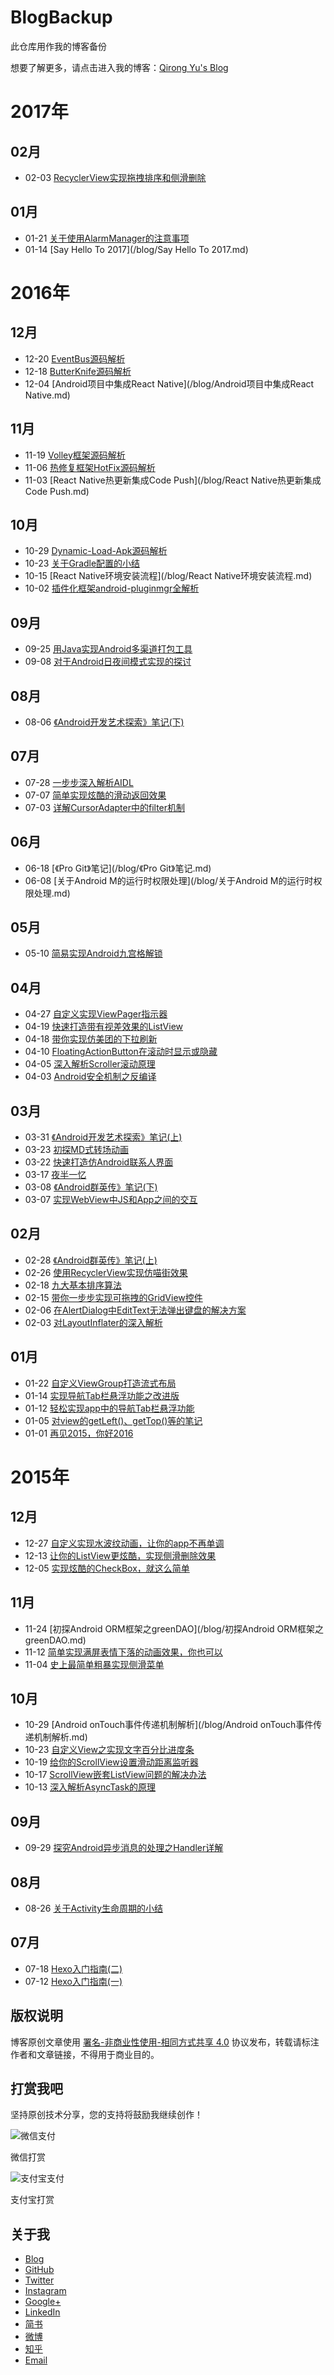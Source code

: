 # BlogBackup
此仓库用作我的博客备份

想要了解更多，请点击进入我的博客：[Qirong Yu's Blog](http://yuqirong.me)

2017年
======
02月
----
* 02-03 [RecyclerView实现拖拽排序和侧滑删除](/blog/RecyclerView实现拖拽排序和侧滑删除.md)

01月
----
* 01-21 [关于使用AlarmManager的注意事项](/blog/关于使用AlarmManager的注意事项.md)
* 01-14 [Say Hello To 2017](/blog/Say Hello To 2017.md)

2016年
======
12月
----
* 12-20 [EventBus源码解析](/blog/EventBus源码解析.md)
* 12-18 [ButterKnife源码解析](/blog/ButterKnife源码解析.md)
* 12-04 [Android项目中集成React Native](/blog/Android项目中集成React Native.md)

11月
------------
* 11-19 [Volley框架源码解析](/blog/Volley框架源码解析.md)
* 11-06 [热修复框架HotFix源码解析](/blog/热修复框架HotFix源码解析.md)
* 11-03 [React Native热更新集成Code Push](/blog/React Native热更新集成Code Push.md)

10月
------------
* 10-29 [Dynamic-Load-Apk源码解析](/blog/Dynamic-Load-Apk源码解析.md)
* 10-23 [关于Gradle配置的小结](/blog/关于Gradle配置的小结.md)
* 10-15 [React Native环境安装流程](/blog/React Native环境安装流程.md)
* 10-02 [插件化框架android-pluginmgr全解析](/blog/插件化框架android-pluginmgr全解析.md)

09月
------------
* 09-25 [用Java实现Android多渠道打包工具](/blog/用Java实现Android多渠道打包工具.md)
* 09-08 [对于Android日夜间模式实现的探讨](/blog/对于Android日夜间模式实现的探讨.md)

08月
------------
* 08-06 [《Android开发艺术探索》笔记(下)](/blog/《Android开发艺术探索》笔记(下).md)

07月
------------
* 07-28 [一步步深入解析AIDL](/blog/一步步深入解析AIDL.md)
* 07-07 [简单实现炫酷的滑动返回效果](/blog/简单实现炫酷的滑动返回效果.md)
* 07-03 [详解CursorAdapter中的filter机制](/blog/详解CursorAdapter中的filter机制.md)

06月
------------
* 06-18 [《Pro Git》笔记](/blog/《Pro Git》笔记.md)
* 06-08 [关于Android M的运行时权限处理](/blog/关于Android M的运行时权限处理.md)

05月
------------
* 05-10 [简易实现Android九宫格解锁](/blog/简易实现Android九宫格解锁.md)

04月
------------
* 04-27 [自定义实现ViewPager指示器](/blog/[自定义实现ViewPager指示器.md)
* 04-19 [快速打造带有视差效果的ListView](/blog/快速打造带有视差效果的ListView.md)
* 04-18 [带你实现仿美团的下拉刷新](/blog/带你实现仿美团的下拉刷新.md)
* 04-10 [FloatingActionButton在滚动时显示或隐藏](/blog/FloatingActionButton在滚动时显示或隐藏.md)
* 04-05 [深入解析Scroller滚动原理](/blog/深入解析Scroller滚动原理.md)
* 04-03 [Android安全机制之反编译](/blog/Android安全机制之反编译.md)

03月
------------
* 03-31 [《Android开发艺术探索》笔记(上)](/blog/《Android开发艺术探索》笔记(上).md)
* 03-23 [初探MD式转场动画](/blog/初探MD式转场动画.md)
* 03-22 [快速打造仿Android联系人界面](/blog/快速打造仿Android联系人界面.md)
* 03-17 [夜半一忆](/blog/夜半一忆.md)
* 03-08 [《Android群英传》笔记(下)](/blog/《Android群英传》笔记(下).md)
* 03-07 [实现WebView中JS和App之间的交互](/blog/实现WebView中JS和App之间的交互.md)

02月
------------
* 02-28 [《Android群英传》笔记(上)](/blog/《Android群英传》笔记(上).md)
* 02-26 [使用RecyclerView实现仿喵街效果](/blog/使用RecyclerView实现仿喵街效果.md)
* 02-18 [九大基本排序算法](/blog/九大基本排序算法.md)
* 02-15 [带你一步步实现可拖拽的GridView控件](/blog/带你一步步实现可拖拽的GridView控件.md)
* 02-06 [在AlertDialog中EditText无法弹出键盘的解决方案](/blog/在AlertDialog中EditText无法弹出键盘的解决方案.md)
* 02-03 [对LayoutInflater的深入解析](/blog/对LayoutInflater的深入解析.md)

01月
------------
* 01-22 [自定义ViewGroup打造流式布局](/blog/自定义ViewGroup打造流式布局.md)
* 01-14 [实现导航Tab栏悬浮功能之改进版](/blog/实现导航Tab栏悬浮功能之改进版.md)
* 01-12 [轻松实现app中的导航Tab栏悬浮功能](/blog/轻松实现app中的导航Tab栏悬浮功能.md)
* 01-05 [对view的getLeft()、getTop()等的笔记](/blog/对view的getLeft()、getTop()等的笔记.md)
* 01-01 [再见2015，你好2016](/blog/再见2015，你好2016.md)

2015年
=====
12月
------------
* 12-27 [自定义实现水波纹动画，让你的app不再单调](/blog/自定义实现水波纹动画，让你的app不再单调.md)
* 12-13 [让你的ListView更炫酷，实现侧滑删除效果](/blog/让你的ListView更炫酷，实现侧滑删除效果.md)
* 12-05 [实现炫酷的CheckBox，就这么简单](/blog/实现炫酷的CheckBox，就这么简单.md)

11月
------------
* 11-24 [初探Android ORM框架之greenDAO](/blog/初探Android ORM框架之greenDAO.md)
* 11-12 [简单实现满屏表情下落的动画效果，你也可以](/blog/简单实现满屏表情下落的动画效果，你也可以.md)
* 11-04 [史上最简单粗暴实现侧滑菜单](/blog/史上最简单粗暴实现侧滑菜单.md)

10月
------------
* 10-29 [Android onTouch事件传递机制解析](/blog/Android onTouch事件传递机制解析.md)
* 10-23 [自定义View之实现文字百分比进度条](/blog/自定义View之实现文字百分比进度条.md)
* 10-19 [给你的ScrollView设置滑动距离监听器](/blog/给你的ScrollView设置滑动距离监听器.md)
* 10-17 [ScrollView嵌套ListView问题的解决办法](/blog/ScrollView嵌套ListView问题的解决办法.md)
* 10-13 [深入解析AsyncTask的原理](/blog/深入解析AsyncTask的原理.md)

09月
------------
* 09-29 [探究Android异步消息的处理之Handler详解](/blog/探究Android异步消息的处理之Handler详解.md)

08月
------------
* 08-26 [关于Activity生命周期的小结](/blog/关于Activity生命周期的小结.md)

07月
------------
* 07-18 [Hexo入门指南(二)]()
* 07-12 [Hexo入门指南(一)]()

## 版权说明
博客原创文章使用 [署名-非商业性使用-相同方式共享 4.0](https://creativecommons.org/licenses/by-nc-sa/4.0/) 协议发布，转载请标注作者和文章链接，不得用于商业目的。

## 打赏我吧
坚持原创技术分享，您的支持将鼓励我继续创作！

![微信支付](uploads/profile/20161001102756.png)

微信打赏

![支付宝支付](uploads/profile/20160428221107.jpg)

支付宝打赏

## 关于我
* [Blog](http://yuqirong.me)
* [GitHub](https://github.com/yuqirong)
* [Twitter](https://twitter.com/yyyuqirong)
* [Instagram](http://instagram.com/yyyuqirong)
* [Google+](https://plus.google.com/116756215081118586533)
* [LinkedIn](https://cn.linkedin.com/in/yuqirong)
* [简书](http://www.jianshu.com/users/1291f6690ea0)
* [微博](http://weibo.com/yyyuqirong)
* [知乎](https://www.zhihu.com/people/yuqirong)
* [Email](<yqr271228943@gmail.com>)
